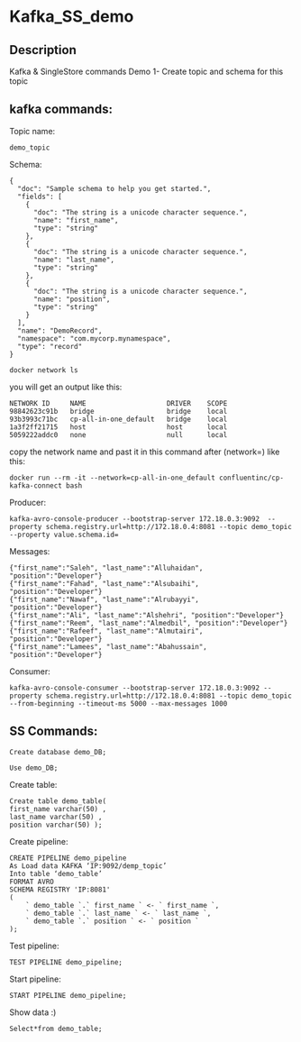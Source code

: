 # Kafka_SS_demo

## Description

Kafka & SingleStore commands Demo 
1- Create topic and schema for this topic 
## kafka commands:
Topic name:
```
demo_topic
```
Schema:
```
{
  "doc": "Sample schema to help you get started.",
  "fields": [
    {
      "doc": "The string is a unicode character sequence.",
      "name": "first_name",
      "type": "string"
    },
    {
      "doc": "The string is a unicode character sequence.",
      "name": "last_name",
      "type": "string"
    },
    {
      "doc": "The string is a unicode character sequence.",
      "name": "position",
      "type": "string"
    }
  ],
  "name": "DemoRecord",
  "namespace": "com.mycorp.mynamespace",
  "type": "record"
}
```
```
docker network ls
```
you will get an output like this:
```
NETWORK ID     NAME                    DRIVER    SCOPE
98842623c91b   bridge                  bridge    local
93b3993c71bc   cp-all-in-one_default   bridge    local
1a3f2ff21715   host                    host      local
5059222addc0   none                    null      local
```
copy the network name and past it in this command after (network=) like this:

```
docker run --rm -it --network=cp-all-in-one_default confluentinc/cp-kafka-connect bash
```
Producer:
```
kafka-avro-console-producer --bootstrap-server 172.18.0.3:9092  --property schema.registry.url=http://172.18.0.4:8081 --topic demo_topic --property value.schema.id=
```

Messages:
```
{"first_name":"Saleh", "last_name":"Alluhaidan", "position":"Developer"}
{"first_name":"Fahad", "last_name":"Alsubaihi", "position":"Developer"}
{"first_name":"Nawaf", "last_name":"Alrubayyi", "position":"Developer"}
{"first_name":"Ali", "last_name":"Alshehri", "position":"Developer"}
{"first_name":"Reem", "last_name":"Almedbil", "position":"Developer"}
{"first_name":"Rafeef", "last_name":"Almutairi", "position":"Developer"}
{"first_name":"Lamees", "last_name":"Abahussain", "position":"Developer"}
```
Consumer:
```
kafka-avro-console-consumer --bootstrap-server 172.18.0.3:9092 --property schema.registry.url=http://172.18.0.4:8081 --topic demo_topic --from-beginning --timeout-ms 5000 --max-messages 1000
```
## SS Commands:

```
Create database demo_DB;
```
```
Use demo_DB;
```
Create table:
```
Create table demo_table(
first_name varchar(50) ,
last_name varchar(50) ,
position varchar(50) );

```
Create pipeline:
```
CREATE PIPELINE demo_pipeline
As Load data KAFKA ‘IP:9092/demp_topic’
Into table ‘demo_table’
FORMAT AVRO
SCHEMA REGISTRY 'IP:8081'
(
    ` demo_table `.` first_name ` <- ` first_name `,
    ` demo_table `.` last_name ` <- ` last_name `,
    ` demo_table `.` position ` <- ` position `
);

```
Test pipeline:
```
TEST PIPELINE demo_pipeline;
```
Start pipeline:
```
START PIPELINE demo_pipeline;
```
Show data :)
```
Select*from demo_table;
```

